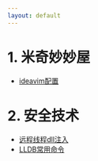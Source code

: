 ```yaml
---
layout: default
---
```


# 1. 米奇妙妙屋

- [ideavim配置](./posts/ideavim%E9%85%8D%E7%BD%AE.html)

# 2. 安全技术

- [远程线程dll注入](./posts/%E8%BF%9C%E7%A8%8B%E7%BA%BF%E7%A8%8Bdll%E6%B3%A8%E5%85%A5.html)
- [LLDB常用命令](./posts/LLDB%E5%B8%B8%E7%94%A8%E5%91%BD%E4%BB%A4.html)
